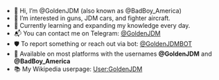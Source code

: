 - 👋 Hi, I’m @GoldenJDM (also known as @BadBoy_America)
- 🔧 I’m interested in guns, JDM cars, and fighter aircraft.
- 📘 Currently learning and expanding my knowledge every day.
- 📬 You can contact me on Telegram: [@GoldenJDM](https://t.me/GoldenJDM)
- 🛡️ To report something or reach out via bot: [@GoldenJDMBOT](https://t.me/GoldenJDMBOT)
- 📱 Available on most platforms with the usernames **@GoldenJDM** and **@BadBoy_America**
- 📚 My Wikipedia userpage: [User:GoldenJDM](https://fa.wikipedia.org/wiki/کاربر:GoldenJDM)

<!---
GoldenJDM/GoldenJDM is a ✨ special ✨ repository because its `README.md` (this file) appears on your GitHub profile.
You can click the Preview link to take a look at your changes.
--->
